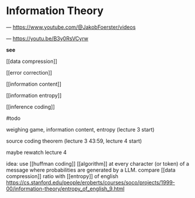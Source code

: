 # Information Theory

&mdash; <https://www.youtube.com/@JakobFoerster/videos>

&mdash; <https://youtu.be/B3y0RsVCyrw>

**see**

[[data compression]]

[[error correction]]

[[information content]]

[[information entropy]]

[[inference coding]]

#todo

weighing game, information content, entropy (lecture 3 start)

source coding theorem (lecture 3 43:59, lecture 4 start)

maybe rewatch lecture 4

idea: use [[huffman coding]] [[algorithm]] at every character (or token) of a message where probabilities are generated by a LLM. compare [[data compression]] ratio with [[entropy]] of english <https://cs.stanford.edu/people/eroberts/courses/soco/projects/1999-00/information-theory/entropy_of_english_9.html>
